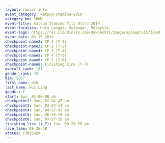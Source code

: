 ```yaml
---
layout: runner-info 
event_category: katsuo-stamina-2019 
category_km: 50KM 
event-title: Katsuo Stamina Titi Ultra 2019 
event-location: Hulu Langat, Selangor, Malaysia 
event-logo: https://res.cloudinary.com/dykbosktl/image/upload/v1573614825/Logo/Logo_p7ft6n.png
event-date: 03-15-2019 
checkpoint-name2: CP 1 (T-2) 
checkpoint-name3: CP 2 (T-3) 
checkpoint-name4: CP 3 (T-4) 
checkpoint-name5: CP 4 (T-5) 
checkpoint-name6: CP 5 (T-6) 
checkpoint-name8: Finishing Line (T-7) 
overall_rank: 181
gender_rank: 45
bib: 5057
first_name: Goh
last_name: Hui Ling
gender: F
start: Sun, 01-00-00 am
checkpoint2: Sun, 02-04-47 am
checkpoint3: Sun, 03-03-14 am
checkpoint4: Sun, 04-57-41 am
checkpoint5: Sun, 06-49-19 am
checkpoint6: Sun, 07-57-35 am
finishing_line_(t_7): Sun, 09-26-58 am
race_time: 08-26-58
status: FINISHER
---
```

